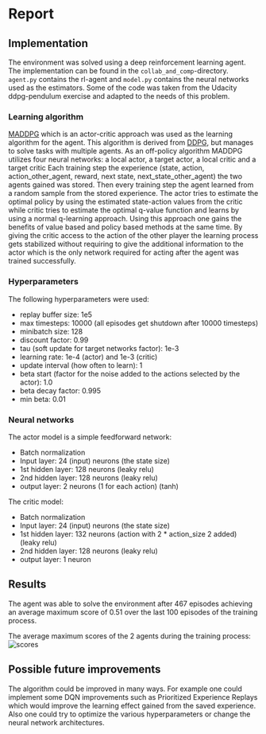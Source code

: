 # Report

## Implementation
The environment was solved using a deep reinforcement learning agent. The implementation can be found in the `collab_and_comp`-directory.
`agent.py` contains the rl-agent and `model.py` contains the neural networks used as the estimators. Some of the code was taken
from the Udacity ddpg-pendulum exercise and adapted to the needs of this problem.

### Learning algorithm
[MADDPG](https://arxiv.org/abs/1706.02275) which is an actor-critic approach was used as the learning algorithm for the agent.
This algorithm is derived from [DDPG](https://arxiv.org/abs/1509.02971), but manages to solve tasks with multiple agents.
As an off-policy algorithm MADDPG utilizes four neural networks: a local actor, a target actor, a local critic and a target critic
Each training step the experience (state, action, action_other_agent, reward, next state, next_state_other_agent) the two agents gained was stored.
Then every training step the agent learned from a random sample from the stored experience. The actor tries to estimate the
optimal policy by using the estimated state-action values from the critic while critic tries to estimate the optimal q-value function
and learns by using a normal q-learning approach. Using this approach one gains the benefits of value based and policy based
methods at the same time. By giving the critic access to the action of the other player the learning process gets stabilized
without requiring to give the additional information to the actor which is the only network required for acting after the
agent was trained successfully.

### Hyperparameters
The following hyperparameters were used:
* replay buffer size: 1e5
* max timesteps: 10000 (all episodes get shutdown after 10000 timesteps)
* minibatch size: 128
* discount factor: 0.99
* tau (soft update for target networks factor): 1e-3
* learning rate: 1e-4 (actor) and 1e-3 (critic)
* update interval (how often to learn): 1
* beta start (factor for the noise added to the actions selected by the actor): 1.0
* beta decay factor: 0.995
* min beta: 0.01

### Neural networks
The actor model is a simple feedforward network:
* Batch normalization
* Input layer: 24 (input) neurons (the state size)
* 1st hidden layer: 128 neurons (leaky relu)
* 2nd hidden layer: 128 neurons (leaky relu)
* output layer: 2 neurons (1 for each action) (tanh)

The critic model:
* Batch normalization
* Input layer: 24 (input) neurons (the state size)
* 1st hidden layer: 132 neurons (action with 2 * action_size 2 added) (leaky relu)
* 2nd hidden layer: 128 neurons (leaky relu)
* output layer: 1 neuron

## Results
The agent was able to solve the environment after 467 episodes achieving an average maximum score of 0.51 over the last 100 episodes
of the training process.

The average maximum scores of the 2 agents during the training process:
![scores](https://user-images.githubusercontent.com/9535190/78504705-33104180-776f-11ea-99ea-861ef0bb299a.png)

## Possible future improvements
The algorithm could be improved in many ways. For example one could implement some DQN improvements such as Prioritized Experience Replays
which would improve the learning effect gained from the saved experience. Also one could try to optimize the various hyperparameters
or change the neural network architectures.
